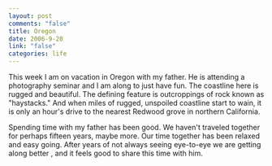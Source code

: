```yaml
--- 
layout: post
comments: "false"
title: Oregon
date: 2006-9-20
link: "false"
categories: life
---
```

This week I am on vacation in Oregon with my father. He is attending a photography seminar and I am along to just have fun. The coastline here is rugged and beautiful. The defining feature is outcroppings of rock known as "haystacks." And when miles of rugged, unspoiled coastline start to wain, it is only an hour's drive to the nearest Redwood grove in northern California.

Spending time with my father has been good. We haven't traveled together for perhaps fifteen years, maybe more. Our time together has been relaxed and easy going. After years of not always seeing eye-to-eye we are getting along better , and it feels good to share this time with him.


